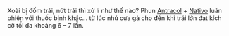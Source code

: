 Xoài bị đốm trái, nứt trái thì xử lí như thế nào?
Phun [Antracol](https://www.cropscience.bayer.com.vn/Our-Products/Fungicide/ANTRACOL-70WP.aspx) + [Nativo](https://www.cropscience.bayer.com.vn/Old-Pages/NATIVO-750WG.aspx) luân phiên với thuốc bịnh khác… từ lúc nhú cựa gà cho đến khi trái lớn đạt kích cỡ tối đa khoảng 6 – 7 lần.

